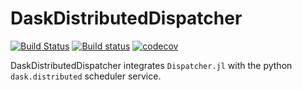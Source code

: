 # DaskDistributedDispatcher

[![Build Status](https://travis-ci.org/invenia/DaskDistributedDispatcher.jl.svg?branch=master)](https://travis-ci.org/invenia/DaskDistributedDispatcher.jl)
[![Build status](https://ci.appveyor.com/api/projects/status/w8myrngo3arot1yp/branch/master?svg=true)](https://ci.appveyor.com/project/nicoleepp/daskdistributeddispatcher-jl/branch/master)
[![codecov](https://codecov.io/gh/invenia/DaskDistributedDispatcher.jl/branch/master/graph/badge.svg)](https://codecov.io/gh/invenia/DaskDistributedDispatcher.jl)

DaskDistributedDispatcher integrates `Dispatcher.jl` with the python `dask.distributed` scheduler service.